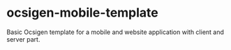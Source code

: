 # ocsigen-mobile-template
Basic Ocsigen template for a mobile and website application with client and server part.
